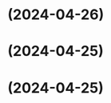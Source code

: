 # [](https://github.com/nkordis/kordis.cloud/compare/v0.1.0...v) (2024-04-26)



# [](https://github.com/nkordis/kordis.cloud/compare/v0.1.0...v) (2024-04-25)



#  (2024-04-25)



